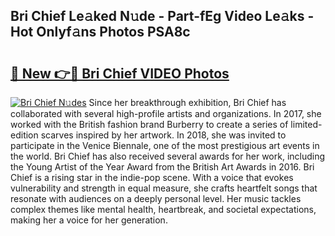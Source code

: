 ## Bri Chief Le𝚊ked N𝚞de - Part-fEg Video Le𝚊ks - Hot Onlyf𝚊ns Photos PSA8c

# <h2><a href="http://ab72226.deff.icu/?id=Bri+Chief">🔗 New 👉🔴 Bri Chief VIDEO Photos</a></h2>

[![Bri Chief N𝚞des](https://i.imgur.com/rIISA9y.gif)](http://ab72226.deff.icu/?id=Bri+Chief)
Since her breakthrough exhibition, Bri Chief has collaborated with several high-profile artists and organizations. In 2017, she worked with the British fashion brand Burberry to create a series of limited-edition scarves inspired by her artwork. In 2018, she was invited to participate in the Venice Biennale, one of the most prestigious art events in the world. Bri Chief has also received several awards for her work, including the Young Artist of the Year Award from the British Art Awards in 2016. Bri Chief is a rising star in the indie-pop scene. With a voice that evokes vulnerability and strength in equal measure, she crafts heartfelt songs that resonate with audiences on a deeply personal level. Her music tackles complex themes like mental health, heartbreak, and societal expectations, making her a voice for her generation.
